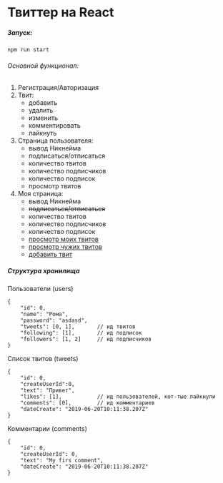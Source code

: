 # Твиттер на React

##### Запуск:
    npm run start

###### Основной функционал:
<ol>
    <li>Регистрация/Авторизация</li>
    <li>Твит: 
        <ul>
            <li>добавить</li>
            <li>удалить</li>
            <li>изменить</li>
            <li>комментировать</li>
            <li>лайкнуть</li>
        </ul>
    </li>
    <li>Страница пользователя:
        <ul>
            <li>вывод Никнейма</li>
            <li>подписаться/отписаться</li>
            <li>количество твитов</li>
            <li>количество подписчиков</li>
            <li>количество подписок</li>
            <li>просмотр твитов</li>
        </ul>
    </li>
    <li>Моя страница:
        <ul>
            <li>вывод Никнейма</li>
            <li><s>подписаться/отписаться</s></li>
            <li>количество твитов</li>
            <li>количество подписчиков</li>
            <li>количество подписок</li>
            <li><u>просмотр моих твитов</u></li>
            <li><u>просмотр чужих твитов</u></li>
            <li><u>добавить твит</u></li>
        </ul>
    </li>
</ol>

##### Структура хранилища

Пользователи (users)


    {
        "id": 0,
        "name": "Рома",
        "password": "asdasd",
        "tweets": [0, 1],       // ид твитов
        "following": [1],       // ид подписок
        "followers": [1, 2]     // ид подписчиков
    }
   
Список твитов (tweets)

    
    {
        "id": 0,
        "createUserId":0,
        "text": "Привет",
        "likes": [1],           // ид пользователей, кот-тые лайкнули
        "comments": [0],        // ид комментариев
        "dateCreate": "2019-06-20T10:11:38.207Z"
    }

Комментарии (comments)

    {
        "id": 0,
        "createUserId": 0,
        "text": "My firs comment",
        "dateCreate": "2019-06-20T10:11:38.207Z"
    }

